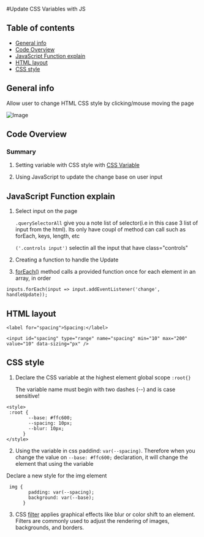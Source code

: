 #Update CSS Variables with JS

## Table of contents

- [General info](#general-info)
- [Code Overview](#Code-Overview)
- [JavaScript Function explain](#JavaScript-Function-explain)
- [HTML layout](#HTML-layout)
- [CSS style](#CSS-style)

## General info

Allow user to change HTML CSS style by clicking/mouse moving the page

![Image](final_look.gif)

## Code Overview

### Summary

1. Setting variable with CSS style with [CSS Variable](https://www.w3schools.com/css/css3_variables.asp)

2. Using JavaScript to update the change base on user input

## JavaScript Function explain

1. Select input on the page

   `.querySelectorAll` give you a note list of selector(i.e in this case 3 list of input from the html). Its only have coupl of method can call such as forEach, keys, length, etc

   `('.controls input')` selectin all the input that have class="controls"

2. Creating a function to handle the Update

3. [forEach()](https://developer.mozilla.org/en-US/docs/Web/JavaScript/Reference/Global_Objects/Set/forEach) method calls a provided function once for each element in an array, in order

```
inputs.forEach(input => input.addEventListener('change', handleUpdate));

```

## HTML layout

```
<label for="spacing">Spacing:</label>

<input id="spacing" type="range" name="spacing" min="10" max="200" value="10" data-sizing="px" />
```

## CSS style

1. Declare the CSS variable at the highest element global scope `:root{}`

   The variable name must begin with two dashes (--) and is case sensitive!

```
<style>
 :root {
        --base: #ffc600;
        --spacing: 10px;
        --blur: 10px;
      }
</style>
```

2. Using the variable in css paddind: `var(--spacing)`. Therefore when you change the value on `--base: #ffc600;` declaration, it will change the element that using the variable

Declare a new style for the img element

```
 img {
        padding: var(--spacing);
        background: var(--base);
      }
```

3. CSS [filter](https://developer.mozilla.org/en-US/docs/Web/CSS/filter) applies graphical effects like blur or color shift to an element. Filters are commonly used to adjust the rendering of images, backgrounds, and borders.
